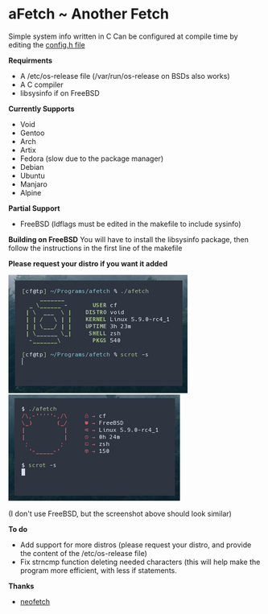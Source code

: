 # aFetch ~ Another Fetch
Simple system info written in C
Can be configured at compile time by editing the [config.h file](config.h) 

**Requirments**
*  A /etc/os-release file (/var/run/os-release on BSDs also works)
*  A C compiler
*  libsysinfo if on FreeBSD

**Currently Supports**
*  Void
*  Gentoo
*  Arch
*  Artix
*  Fedora (slow due to the package manager)
*  Debian
*  Ubuntu
*  Manjaro
*  Alpine


**Partial Support**
*  FreeBSD (ldflags must be edited in the makefile to include sysinfo)

**Building on FreeBSD**
You will have to install the libsysinfo package, then follow the instructions in the first line of the makefile


**Please request your distro if you want it added**


![Screenshot on Void](screenshot1.png)
![screenshot on FreeBSD](screenshot2.png)

(I don't use FreeBSD, but the screenshot above should look similar)


**To do**
*  Add support for more distros (please request your distro, and provide the content of the /etc/os-release file)
*  Fix strncmp function deleting needed characters (this will help make the program more efficient, with less if statements.

**Thanks**
*  [neofetch](https://github.com/dylanaraps/neofetch)

